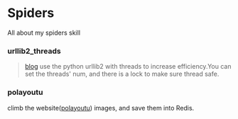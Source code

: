 # Spiders
All about my spiders skill

### urllib2_threads
> [blog](http://blog.sidfate.com/python-urllib2-threads/)
use the python urllib2 with threads to increase efficiency.You can set the threads' num, and there is a lock to make sure thread safe.

### polayoutu
climb the website([polayoutu](http://polayoutu.com)) images, and save them into Redis.
